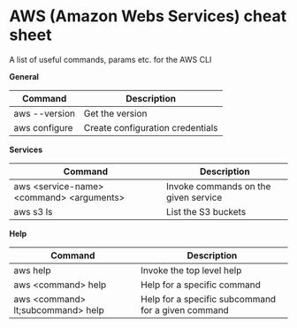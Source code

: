 # AWS (Amazon Webs Services) cheat sheet

A list of useful commands, params etc. for the AWS CLI

**General** 

| Command | Description |
|---------|-------------|
| aws --version | Get the version |
| aws configure | Create configuration credentials |


**Services**

| Command | Description |
|---------|-------------|
| aws &lt;service-name&gt; &lt;command&gt; &lt;arguments&gt; | Invoke commands on the given service |
| aws s3 ls | List the S3 buckets |

**Help**

| Command | Description |
|---------|-------------|
| aws help | Invoke the top level help |
| aws &lt;command&gt; help | Help for a specific command |
| aws &lt;command&gt; lt;subcommand&gt; help | Help for a specific subcommand for a given command |
